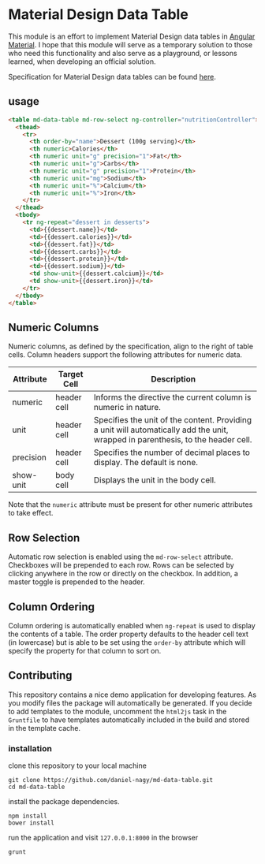 # Material Design Data Table

This module is an effort to implement Material Design data tables in [Angular Material](https://material.angularjs.org/latest/#/). I hope that this module will serve as a temporary solution to those who need this functionality and also serve as a playground, or lessons learned, when developing an official solution.

Specification for Material Design data tables can be found [here](http://www.google.com/design/spec/components/data-tables.html).

## usage

```html
<table md-data-table md-row-select ng-controller="nutritionController">
  <thead>
    <tr>
      <th order-by="name">Dessert (100g serving)</th>
      <th numeric>Calories</th>
      <th numeric unit="g" precision="1">Fat</th>
      <th numeric unit="g">Carbs</th>
      <th numeric unit="g" precision="1">Protein</th>
      <th numeric unit="mg">Sodium</th>
      <th numeric unit="%">Calcium</th>
      <th numeric unit="%">Iron</th>
    </tr>
  </thead>
  <tbody>
    <tr ng-repeat="dessert in desserts">
      <td>{{dessert.name}}</td>
      <td>{{dessert.calories}}</td>
      <td>{{dessert.fat}}</td>
      <td>{{dessert.carbs}}</td>
      <td>{{dessert.protein}}</td>
      <td>{{dessert.sodium}}</td>
      <td show-unit>{{dessert.calcium}}</td>
      <td show-unit>{{dessert.iron}}</td>
    </tr>
  </tbody>
</table>
```

## Numeric Columns

Numeric columns, as defined by the specification, align to the right of table cells. Column headers support the following attributes for numeric data.

| Attribute | Target Cell | Description |
| --------- | ----------- | ----------- |
| numeric   | header cell | Informs the directive the current column is numeric in nature. |
| unit      | header cell | Specifies the unit of the content. Providing a unit will automatically add the unit, wrapped in parenthesis, to the header cell. |
| precision | header cell | Specifies the number of decimal places to display. The default is none. |
| show-unit | body cell   | Displays the unit in the body cell. |


Note that the `numeric` attribute must be present for other numeric attributes to take effect.

## Row Selection

Automatic row selection is enabled using the `md-row-select` attribute. Checkboxes will be prepended to each row. Rows can be selected by clicking anywhere in the row or directly on the checkbox. In addition, a master toggle is prepended to the header.

## Column Ordering

Column ordering is automatically enabled when `ng-repeat` is used to display the contents of a table. The order property defaults to the header cell text (in lowercase) but is able to be set using the `order-by` attribute which will specify the property for that column to sort on.

## Contributing

This repository contains a nice demo application for developing features. As you modify files the package will automatically be generated. If you decide to add templates to the module, uncomment the `html2js` task in the `Gruntfile` to have templates automatically included in the build and stored in the template cache.

### installation

clone this repository to your local machine

```
git clone https://github.com/daniel-nagy/md-data-table.git
cd md-data-table
```

install the package dependencies.

```
npm install
bower install
```

run the application and visit `127.0.0.1:8000` in the browser

```
grunt
```

